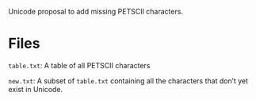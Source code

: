 Unicode proposal to add missing PETSCII characters.

# Files

`table.txt`: A table of all PETSCII characters

`new.txt`: A subset of `table.txt` containing all the characters that don’t yet
exist in Unicode.
